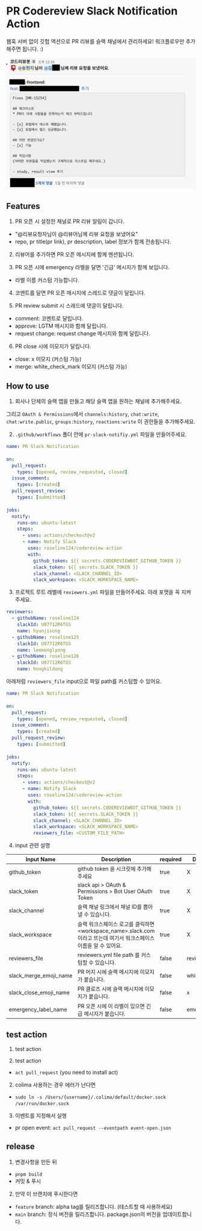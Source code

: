 # PR Codereview Slack Notification Action

웹훅 서버 없이 깃헙 액션으로 PR 리뷰를 슬랙 채널에서 관리하세요!
워크플로우만 추가해주면 됩니다. :)

![Preview Image](images/preview.png)

## Features

1. PR 오픈 시 설정한 채널로 PR 리뷰 알림이 갑니다.

- "@리뷰요청자님이 @리뷰어님께 리뷰 요청을 보냈어요"
- repo, pr title(pr link), pr description, label 정보가 함께 전송됩니다.

2. 리뷰어를 추가하면 PR 오픈 메시지에 함께 멘션됩니다.

3. PR 오픈 시에 emergency 라벨을 달면 '긴급' 메시지가 함께 보입니다.

- 라벨 이름 커스텀 가능합니다.

4. 코멘트를 달면 PR 오픈 메시지에 스레드로 댓글이 달립니다.

5. PR review submit 시 스레드에 댓글이 달립니다.

- comment: 코멘트로 달립니다.
- approve: LGTM 메시지와 함께 달립니다.
- request change: request change 메시지와 함께 달립니다.

6. PR close 시에 이모지가 달립니다.

- close: x 이모지 (커스텀 가능)
- merge: white_check_mark 이모지 (커스텀 가능)

## How to use

1. 회사나 단체의 슬랙 앱을 만들고 해당 슬랙 앱을 원하는 채널에 추가해주세요.

그리고 `OAuth & Permissions`에서 `channels:history`, `chat:write`, `chat:write.public`, `groups:history`, `reactions:write` 이 권한들을 추가해주세요.

2. `.github/workflows` 폴더 안에 `pr-slack-notifiy.yml` 파일을 만들어주세요.

```yml
name: PR Slack Notification

on:
  pull_request:
    types: [opened, review_requested, closed]
  issue_comment:
    types: [created]
  pull_request_review:
    types: [submitted]

jobs:
  notify:
    runs-on: ubuntu-latest
    steps:
      - uses: actions/checkout@v2
      - name: Notify Slack
        uses: roseline124/codereview-action
        with:
          github_token: ${{ secrets.CODEREVIEWBOT_GITHUB_TOKEN }}
          slack_token: ${{ secrets.SLACK_TOKEN }}
          slack_channel: <SLACK_CHANNEL_ID>
          slack_workspace: <SLACK_WORKSPACE_NAME>
```

3. 프로젝트 루트 레벨에 `reviewers.yml` 파일을 만들어주세요. 아래 포맷을 꼭 지켜주세요.

```yml
reviewers:
  - githubName: roseline124
    slackId: U07712R6TGS
    name: hyunjisong
  - githubName: roseline125
    slackId: U07712R6TGS
    name: leemonglyong
  - githubName: roseline126
    slackId: U07712R6TGS
    name: hongkildong
```

아래처럼 `reviewers_file` input으로 파일 path를 커스텀할 수 있어요.

```yml
name: PR Slack Notification

on:
  pull_request:
    types: [opened, review_requested, closed]
  issue_comment:
    types: [created]
  pull_request_review:
    types: [submitted]

jobs:
  notify:
    runs-on: ubuntu-latest
    steps:
      - uses: actions/checkout@v2
      - name: Notify Slack
        uses: roseline124/codereview-action
        with:
          github_token: ${{ secrets.CODEREVIEWBOT_GITHUB_TOKEN }}
          slack_token: ${{ secrets.SLACK_TOKEN }}
          slack_channel: <SLACK_CHANNEL_ID>
          slack_workspace: <SLACK_WORKSPACE_NAME>
          reviewers_file: <CUSTOM_FILE_PATH>
```

4. input 관련 설명

| Input Name             | Description                                                                                                         | required | Default Value    |
| ---------------------- | ------------------------------------------------------------------------------------------------------------------- | -------- | ---------------- |
| github_token           | github token 을 시크릿에 추가해주세요                                                                               | true     | X                |
| slack_token            | slack api > OAuth & Permissions > Bot User OAuth Token                                                              | true     | X                |
| slack_channel          | 슬랙 채널 링크에서 채널 ID를 뽑아낼 수 있습니다.                                                                    | true     | X                |
| slack_workspace        | 슬랙 워크스페이스 로고를 클릭하면 <workspace_name>.slack.com 이라고 뜨는데 여기서 워크스페이스 이름을 알 수 있어요. | true     | X                |
| reviewers_file         | reviewers.yml file path 를 커스텀할 수 있습니다.                                                                    | false    | reviewers.yml    |
| slack_merge_emoji_name | PR 머지 시에 슬랙 메시지에 이모지가 붙습니다.                                                                       | false    | white_check_mark |
| slack_close_emoji_name | PR 클로즈 시에 슬랙 메시지에 이모지가 붙습니다.                                                                     | false    | x                |
| emergency_label_name   | PR 오픈 시에 이 라벨이 있으면 긴급 메시지가 붙습니다.                                                               | false    | emergency        |

## test action

1. test action

1. test action

- `act pull_request` (you need to install act)

2. colima 사용하는 경우 에러가 난다면

- `sudo ln -s /Users/{username}/.colima/default/docker.sock /var/run/docker.sock`

3. 이벤트를 지정해서 실행

- pr open event: `act pull_request --eventpath event-open.json`

## release

1. 변경사항을 만든 뒤

- `pnpm build`
- 커밋 & 푸시

2. 만약 이 브랜치에 푸시한다면

- `feature` branch: alpha tag를 릴리즈합니다. (테스트할 때 사용하세요)
- `main` branch: 정식 버전을 릴리즈합니다. package.json의 버전을 업데이트합니다.
